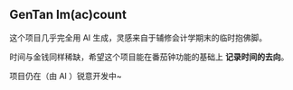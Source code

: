 ## GenTan Im(ac)count 

这个项目几乎完全用 AI 生成，灵感来自于辅修会计学期末的临时抱佛脚。

时间与金钱同样稀缺，希望这个项目能在番茄钟功能的基础上 **记录时间的去向**。

项目仍在（由 AI ）锐意开发中~
